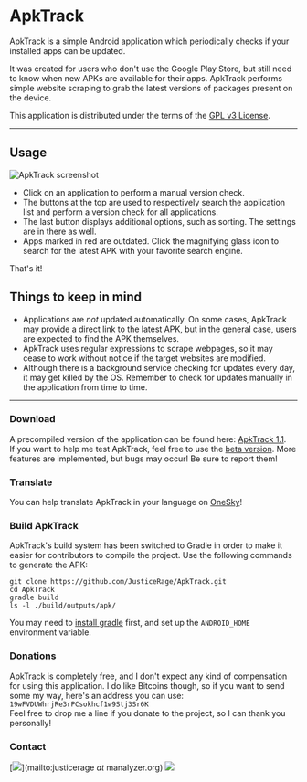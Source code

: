 # ApkTrack

ApkTrack is a simple Android application which periodically checks if your installed apps can be updated.

It was created for users who don't use the Google Play Store, but still need to know when new APKs are available for their apps. ApkTrack performs simple website scraping to grab the latest versions of packages present on the device.

This application is distributed under the terms of the [GPL v3 License](https://www.gnu.org/licenses/gpl.html).

-------------------------------

## Usage

![ApkTrack screenshot](http://img11.hostingpics.net/pics/352620screenshot.png)

* Click on an application to perform a manual version check.
* The buttons at the top are used to respectively search the application list and perform a version check for all applications.
* The last button displays additional options, such as sorting. The settings are in there as well.
* Apps marked in red are outdated. Click the magnifying glass icon to search for the latest APK with your favorite search engine. 

That's it!

## Things to keep in mind

* Applications are *not* updated automatically. On some cases, ApkTrack may provide a direct link to the latest APK, but in the general case, users are expected to find the APK themselves. 
* ApkTrack uses regular expressions to scrape webpages, so it may cease to work without notice if the target websites are modified.
* Although there is a background service checking for updates every day, it may get killed by the OS. Remember to check for updates manually in the application from time to time.

-------------------------------

### Download
A precompiled version of the application can be found here: [ApkTrack 1.1](http://kwiatkowski.fr/apktrack/ApkTrack.apk).  
If you want to help me test ApkTrack, feel free to use the [beta version](http://kwiatkowski.fr/apktrack/ApkTrack_beta.apk). More features are implemented, but bugs may occur! Be sure to report them!

### Translate
You can help translate ApkTrack in your language on [OneSky](https://apktrack.oneskyapp.com/)!

### Build ApkTrack
ApkTrack's build system has been switched to Gradle in order to make it easier for contributors to compile the project. Use the following commands to generate the APK:

```
git clone https://github.com/JusticeRage/ApkTrack.git
cd ApkTrack
gradle build
ls -l ./build/outputs/apk/
```

You may need to [install gradle](http://gradle.org/gradle-download/) first, and set up the `ANDROID_HOME` environment variable.

### Donations
ApkTrack is completely free, and I don't expect any kind of compensation for using this application. I do like Bitcoins though, so if you want to send some my way, here's an address you can use: ```19wFVDUWhrjRe3rPCsokhcf1w9Stj3Sr6K```  
Feel free to drop me a line if you donate to the project, so I can thank you personally!

### Contact
[![](http://img11.hostingpics.net/pics/871895mailbutton.png)](mailto:justicerage *at* manalyzer.org)
[![](http://img11.hostingpics.net/pics/637656twitterbutton.png)](https://twitter.com/JusticeRage)